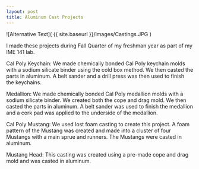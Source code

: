 ```yaml
---
layout: post
title: Aluminum Cast Projects
---
```


![Alternative Text]( {{ site.baseurl }}/images/Castings.JPG )

I made these projects during Fall Quarter of my freshman year as part of my IME 141 lab.

Cal Poly Keychain:
We made chemically bonded Cal Poly keychain molds with a sodium silicate binder using the cold box method. We then casted the parts in aluminum. A belt sander and a drill press was then used to finish the keychains.

Medallion:
We made chemically bonded Cal Poly medallion molds with a sodium silicate binder. We created both the cope and drag mold. We then casted the parts in aluminum. A belt sander was used to finish the medallion and a cork pad was applied to the underside of the medallion.

Cal Poly Mustang:
We used lost foam casting to create this project. A foam pattern of the Mustang was created and made into a cluster of four Mustangs with a main sprue and runners. The Mustangs were casted in aluminum.

Mustang Head:
This casting was created using a pre-made cope and drag mold and was casted in aluminum.
